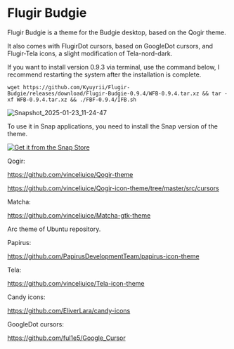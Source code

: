 # Flugir Budgie

Flugir Budgie is a theme for the Budgie desktop, based on the Qogir theme.

It also comes with FlugirDot cursors, based on GoogleDot cursors, and Flugir-Tela icons, a slight modification of Tela-nord-dark.

If you want to install version 0.9.3 via terminal, use the command below, I recommend restarting the system after the installation is complete.

``` wget https://github.com/Kyuyrii/Flugir-Budgie/releases/download/Flugir-Budgie-0.9.4/WFB-0.9.4.tar.xz && tar -xf WFB-0.9.4.tar.xz && ./FBF-0.9.4/IFB.sh ```

![Snapshot_2025-01-23_11-24-47](https://github.com/user-attachments/assets/4f9598e6-86d0-4479-8256-fb98dfcad34e)

To use it in Snap applications, you need to install the Snap version of the theme.

<a href="https://snapcraft.io/flugir-budgie-theme">
  <img alt="Get it from the Snap Store" src="https://snapcraft.io/en/dark/install.svg" />
</a>

Qogir:

https://github.com/vinceliuice/Qogir-theme

https://github.com/vinceliuice/Qogir-icon-theme/tree/master/src/cursors

Matcha:

https://github.com/vinceliuice/Matcha-gtk-theme

Arc theme of Ubuntu repository.

Papirus:

https://github.com/PapirusDevelopmentTeam/papirus-icon-theme

Tela:

https://github.com/vinceliuice/Tela-icon-theme

Candy icons:

https://github.com/EliverLara/candy-icons

GoogleDot cursors:

https://github.com/ful1e5/Google_Cursor
